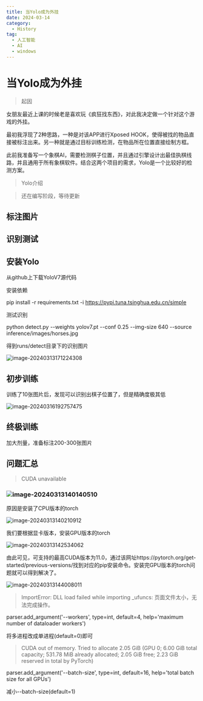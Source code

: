 ```yaml
---
title: 当Yolo成为外挂
date: 2024-03-14
category:
  - History
tag:
  - 人工智能
  - AI
  - windows
---
```


# 当Yolo成为外挂

> 起因

女朋友最近上课的时候老是喜欢玩《疯狂找东西》，对此我决定做一个针对这个游戏的外挂。

最初我浮现了2种思路，一种是对该APP进行Xposed HOOK，使得被找的物品直接被标注出来。另一种就是通过目标训练检测，在物品所在位置直接绘制方框。

此前我准备写一个象棋AI，需要检测棋子位置，并且通过引擎设计出最佳执棋线路，并且通用于所有象棋软件。结合这两个项目的需求，Yolo是一个比较好的检测方案。

> Yolo介绍





> 还在编写阶段，等待更新



## 标注图片







## 识别测试



## 安装Yolo

从github上下载YoloV7源代码

安装依赖

pip install -r requirements.txt -i https://pypi.tuna.tsinghua.edu.cn/simple

测试识别

python detect.py --weights yolov7.pt --conf 0.25 --img-size 640 --source inference/images/horses.jpg

得到runs/detect目录下的识别图片

![image-20240313171224308](https://wqby-1304194722.cos.ap-nanjing.myqcloud.com/img/image-20240313171224308.png)



## 初步训练

训练了10张图片后，发现可以识别出棋子位置了，但是精确度极其低

![image-20240316192757475](https://wqby-1304194722.cos.ap-nanjing.myqcloud.com/img/image-20240316192757475.png)

## 终极训练

加大剂量，准备标注200-300张图片





## 问题汇总

> CUDA unavailable

### ![image-20240313140140510](https://wqby-1304194722.cos.ap-nanjing.myqcloud.com/img/image-20240313140140510.png)

原因是安装了CPU版本的torch

![image-20240313140210912](https://wqby-1304194722.cos.ap-nanjing.myqcloud.com/img/image-20240313140210912.png)

我们要根据显卡版本，安装GPU版本的torch

![image-20240313142534062](https://wqby-1304194722.cos.ap-nanjing.myqcloud.com/img/image-20240313142534062.png)

由此可见，可支持的最高CUDA版本为11.0，通过该网址https://pytorch.org/get-started/previous-versions/找到对应的pip安装命令。安装完GPU版本的torch问题就可以得到解决了。

![image-20240313144008011](https://wqby-1304194722.cos.ap-nanjing.myqcloud.com/img/image-20240313144008011.png)

> ImportError: DLL load failed while importing _ufuncs: 页面文件太小，无法完成操作。

parser.add_argument('--workers', type=int, default=4, help='maximum number of dataloader workers')

将多进程改成单进程(default=0)即可

> CUDA out of memory. Tried to allocate 2.05 GiB (GPU 0; 6.00 GiB total capacity; 531.78 MiB already allocated; 2.05 GiB free; 2.23 GiB reserved in total by PyTorch)

parser.add_argument('--batch-size', type=int, default=16, help='total batch size for all GPUs')

减小--batch-size(default=1)
